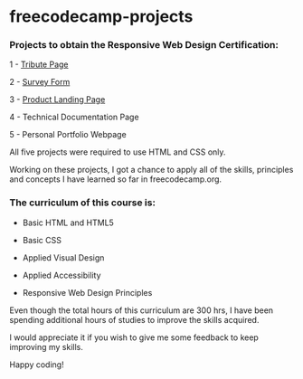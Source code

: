 # freecodecamp-projects

### Projects to obtain the Responsive Web Design Certification:

1 - [Tribute Page](https://github.com/rafix923/freecodecamp-projects/tree/main/responsive-web-design-projects/tribute-page)

2 - [Survey Form](https://github.com/rafix923/freecodecamp-projects/tree/main/responsive-web-design-projects/survey-form)

3 - [Product Landing Page](https://github.com/rafix923/freecodecamp-projects/tree/main/responsive-web-design-projects/product-landing-page)

4 - Technical Documentation Page

5 - Personal Portfolio Webpage

All five projects were required to use HTML and CSS only.

Working on these projects, I got a chance to apply all of the skills, principles and concepts I have learned so far in freecodecamp.org. 

### The curriculum of this course is: 

- Basic HTML and HTML5 

- Basic CSS 

- Applied Visual Design 

- Applied Accessibility

- Responsive Web Design Principles

Even though the total hours of this curriculum are 300 hrs, I have been spending additional hours of studies to improve the skills acquired. 

I would appreciate it if you wish to give me some feedback to keep improving my skills.

Happy coding!
